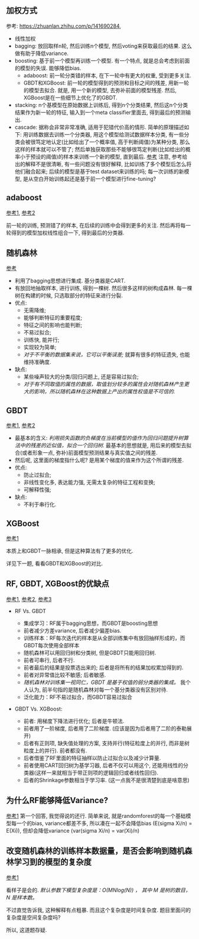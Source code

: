 ## 加权方式

参考: <https://zhuanlan.zhihu.com/p/141690284>, 

* 线性加权
* bagging: 放回取样n轮, 然后训练n个模型, 然后voting来获取最后的结果. 这么做有助于降低variance. 
* boosting: 基于前一个模型再训练一个模型. 有一个特点, 就是总会考虑到前面的模型的失误. 能够降低bias. 
    * adaboost: 前一轮分类错的样本, 在下一轮中有更大的权重, 受到更多关注. 
    * GBDT和XGBoost: 前一轮的模型得到的预测和目标之间的残差, 用新一轮的模型去拟合. 就是, 用一个新的模型, 去弥补前面的模型残差. 然后, XGBoost是在一些细节上优化了的GBDT. 
* stacking: n个基模型在原始数据上训练后, 得到n个分类结果, 然后这n个分类结果作为新一轮的特征, 输入到一个meta classifier里面去, 得到最后的预测输出. 
* cascade: 据称会非常非常准确, 适用于犯错代价高的情形. 简单的原理描述如下: 用训练数据去训练一个分类器, 用这个模型给测试数据样本分类, 有一些分类会被很笃定地认定(比如给出了一个概率值, 高于判断阈值)为某种分类, 那么这样的样本就可以不管了; 然后单独获取那些不能够很笃定判断(比如给出的概率小于预设的阈值)的样本来训练一个新的模型, 直到最后. [参考](https://zhuanlan.zhihu.com/p/115245324) 注意, 参考给出的解释不是很清晰, 有一些问题没有很好解释, 比如训练了多个模型后怎么将他们融合起来; 后续的模型是基于test dataset来训练的吗; 每一次训练的新模型, 是从空白开始训练起还是基于前一个模型进行fine-tuning? 

## adaboost

[参考1](https://zhuanlan.zhihu.com/p/141690284), [参考2](https://zhuanlan.zhihu.com/p/34534004)

前一轮的训练, 预测错了的样本, 在后续的训练中会得到更多的关注. 然后再将每一轮得到的模型加权线性组合一下, 得到最后的分类器. 

## 随机森林

[参考](https://easyai.tech/ai-definition/random-forest/)

* 利用了bagging思想进行集成. 基分类器是CART. 
* 有放回地抽取样本, 进行训练, 得到一棵树. 然后很多这样的树构成森林. 每一棵树在构建的时候, 只选取部分的特征来进行分裂. 
* 优点: 
    * 无需降维; 
    * 能够判断特征的重要程度; 
    * 特征之间的影响也能判断; 
    * 不易过拟合; 
    * 训练快, 能并行; 
    * 实现较为简单; 
    * *对于不平衡的数据集来说，它可以平衡误差;* 就算有很多的特征遗失, 也能维持准确度.  
* 缺点:     
    * 某些噪声较大的分类/回归问题上, 还是容易过拟合; 
    * *对于有不同取值的属性的数据，取值划分较多的属性会对随机森林产生更大的影响，所以随机森林在这种数据上产出的属性权值是不可信的.*

## GBDT

[参考1](https://puluwen.github.io/2019/01/GBDT-introduction/), [参考2](https://www.jianshu.com/p/856ea8201f63)

* 最基本的含义: *利用损失函数的负梯度在当前模型的值作为回归问题提升树算法中的残差的近似值，拟合一个回归树.* 最基本的思想就是, 用后来的模型去拟合(或者形象一点, 弥补)前面模型预测结果与真实值之间的残差. 
* 然后呢, 这里面的梯度指什么呢? 是用某个梯度的值来作为这个所谓的残差.  
* 优点: 
    * 防止过拟合; 
    * 非线性变化多, 表达能力强, 无需太复杂的特征工程和变换; 
    * 可解释性强; 
* 缺点: 
    * 不利于串行化. 

## XGBoost

[参考1](https://zhuanlan.zhihu.com/p/92837676)

本质上和GBDT一脉相承, 但是这种算法有了更多的优化. 

详见下一题, 看看GBDT和XGBoost的对比. 

## RF, GBDT, XGBoost的优缺点

[参考1](https://www.jianshu.com/p/7c621813728c), [参考2](https://zhuanlan.zhihu.com/p/72247243), [参考3](https://mp.weixin.qq.com/s?__biz=MzI1MzY0MzE4Mg==&mid=2247485159&idx=1&sn=d429aac8370ca5127e1e786995d4e8ec&chksm=e9d01626dea79f30043ab80652c4a859760c1ebc0d602e58e13490bf525ad7608a9610495b3d&scene=21#wechat_redirect)

* RF Vs. GBDT
    * 集成学习：RF属于bagging思想，而GBDT是boosting思想
    * 前者减少方差variance, 后者减少偏差bias. 
    * 训练样本：RF每次迭代的样本是从全部训练集中有放回抽样形成的，而GBDT每次使用全部样本
    * 随机森林可以用回归树和分类树, 但是GBDT只能用回归树. 
    * 前者可串行, 后者不行. 
    * 前者最后的结果是投票选出来的; 后者是将所有的结果加权累加得到的. 
    * 前者对异常值比较不敏感; 后者敏感. 
    * *随机森林对训练集一视同仁，GBDT 是基于权值的弱分类器的集成。* 我个人认为, 前半句指的是随机森林对每一个基分类器没有区别对待. 
    * 泛化能力：RF不易过拟合，而GBDT容易过拟合

* GBDT Vs. XGBoost: 
    * 前者: 用梯度下降法进行优化; 后者是牛顿法. 
    * 前者用了一阶梯度, 后者用了二阶梯度. (应该是因为后者用了二阶的泰勒展开)
    * 后者有正则项, 缺失值处理的方案, 支持并行(特征粒度上的并行, 而非是树粒度上的并行). 前者都没有. 
    * 后者借鉴了RF里面的特征抽样以防止过拟合以及减少计算量. 
    * 前者使用CART回归树为基学习器, 后者不仅可以用这个, 还能用线性的分类器(这样一来就相当于带正则项的逻辑回归或者线性回归).
    * 后者的Shrinkage参数相当于学习率. (这一点我不是很清楚到底是啥意思)

## 为什么RF能够降低Variance? 

[参考1](https://www.zhihu.com/question/26760839) 第一个回答, 我觉得说的还行. 简单来说, 就是randomforest的每一个基础模型每一个的bias, variance都差不多, 所以凑在一起不会降低bias (E(sigma Xi/n) = E(Xi)), 但却会降低variance (var(sigma Xi/n) = var(Xi)/n)

## 改变随机森林的训练样本数据量，是否会影响到随机森林学习到的模型的复杂度

[参考1](https://www.cnblogs.com/lestatzhang/p/10611332.html#_77)

看样子是会的. *默认参数下模型复杂度是：O(MNlog(N)) ， 其中 M 是树的数目， N 是样本数。*

不过直觉告诉我, 这种解释有点粗暴. 而且这个复杂度是时间复杂度. 题目里面问的复杂度是空间复杂度吗? 

所以, 这道题存疑. 


